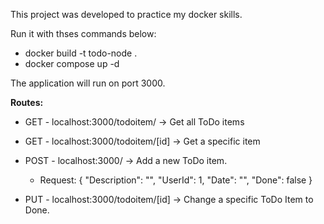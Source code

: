 This project was developed to practice my docker skills.

Run it with thses commands below:
   * docker build -t todo-node .
   * docker compose up -d

The application will run on port 3000.


**Routes:**
- GET - localhost:3000/todoitem/ -> Get all ToDo items
- GET - localhost:3000/todoitem/[id] -> Get a specific item
- POST - localhost:3000/ -> Add a new ToDo item.
  * Request:
    { "Description": "", "UserId": 1, "Date": "", "Done": false }

- PUT - localhost:3000/todoitem/[id] -> Change a specific ToDo Item to Done.
